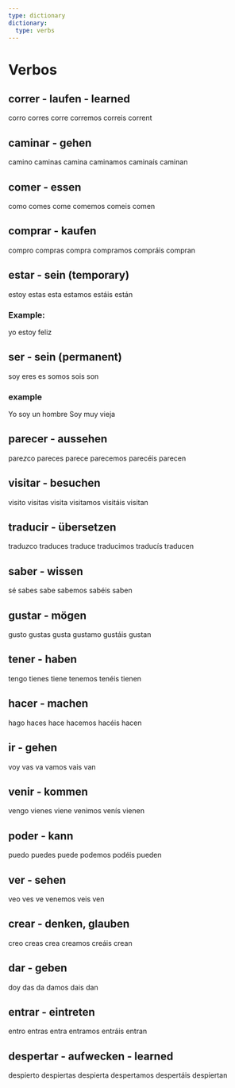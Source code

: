 ```yaml
---
type: dictionary
dictionary:
  type: verbs
---
```


# Verbos

## correr - laufen - learned

corro
corres
corre
corremos
correis
corrent

## caminar - gehen

camino
caminas
camina
caminamos
caminaís
caminan

## comer - essen

como
comes
come
comemos
comeis
comen

## comprar - kaufen

compro
compras
compra
compramos
compráis
compran

## estar - sein (temporary)

estoy
estas
esta
estamos
estáis
están

### Example:

yo estoy feliz

## ser - sein (permanent)

soy
eres
es
somos
sois
son

### example

Yo soy un hombre
Soy muy vieja

## parecer - aussehen

pare*z*co
pareces
parece
parecemos
parecéis
parecen

## visitar - besuchen

visito
visitas
visita
visitamos
visitáis
visitan

## traducir - übersetzen

tradu*z*co
traduces
traduce
traducimos
traducís
traducen

## saber - wissen

sé
sabes
sabe
sabemos
sabéis
saben

## gustar - mögen

gusto
gustas
gusta
gustamo
gustáis
gustan

## tener - haben

tengo
tienes
tiene
tenemos
tenéis
tienen

## hacer - machen

hago
haces
hace
hacemos
hacéis
hacen

## ir - gehen

voy
vas
va
vamos
vais
van

## venir - kommen

vengo
vienes
viene
venimos
venís
vienen

## poder - kann

puedo
puedes
puede
podemos
podéis
pueden

## ver - sehen

veo
ves
ve
venemos
veis
ven

## crear - denken, glauben

creo
creas
crea
creamos
creáis
crean

## dar - geben

doy
das
da
damos
dais
dan

## entrar - eintreten

entro
entras
entra
entramos
entráis
entran

## despertar - aufwecken - learned

despierto
despiertas
despierta
despertamos
despertáis
despiertan

